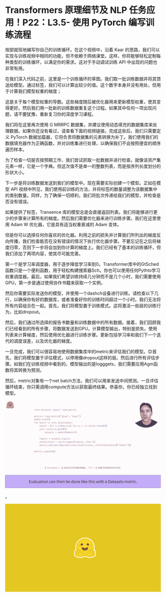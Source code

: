 #  Transformers 原理细节及 NLP 任务应用！P22：L3.5- 使用 PyTorch 编写训练流程 

按部就班地编写你自己的训练循环。在这个视频中，沿着 Kaar 的思路，我们可以实现与训练视频中相同的功能，但不依赖于网络课堂。这样，你将能够轻松定制每种类型的训练循环，以满足你的需求。这对于手动调试训练 API 中出现的问题也非常有用。

在我们深入代码之前，这里是一个训练循环的草图。我们取一批训练数据并将其馈送给模型。通过标签，我们可以计算出较少的值。这个数字本身并没有用处，但用于计算我们模型权重的梯度；

这是关于每个模型权重的导数。这些梯度随后被优化器用来更新模型权重，使其变得更好。然后我们用一批新的训练数据重复这个过程。如果其中任何一项出现问题，请不要犹豫，重新复习你的深度学习课程。

我们将在这里再次使用 G MRRPC 数据集，并建议使用动态填充的数据集库来处理数据。如果你还没有看过，请查看下面的视频链接。完成这些后，我们只需要定义 PyTorch 数据加载器，它将负责将数据集的元素转换为补丁。我们使用我们的数据填充器作为正确函数，并对训练集进行处理，以确保我们不会按照便宜的顺序遍历样本。

为了检查一切是否按预期工作，我们尝试抓取一批数据并进行检查。就像该资产集元素一样，它是一个字典。但这次值不是单一的整数列表，而是按序列长度划分的形状大小。

下一步是将训练数据发送到我们的模型中。现在需要实际创建一个模型。正如在模型 API 视频中所见，我们使用前训练的方法，并将标签的数量调整为该数据集中的类别数量。同样，为了确保一切顺利，我们将批次传递给我们的模型，并检查是否没有错误。

如果提供了标签，Transence 库的模型总是会直接返回列表。我们将能够进行更少的步骤来计算所有的梯度。然后我们需要优化器来进行训练步骤。我们在这里使用 Adam W 优化器，它是具有适当权重衰减的 Adam 变体。

但是你可以选择任何你喜欢的优化器。利用之前的损失并计算我们所列出的梯度反向传播，我们检查能否在没有错误的情况下执行优化器步骤。不要忘记在之后将梯度归零，否则下一步将会加到你计算的梯度上。我们已经有了基本的训练循环，但我们添加了两项内容，使其尽可能完善。

第一个是学习率调度器，用于逐步降低学习率到0。Transformer库中的GtSched函数只是一个便利函数，用于轻松构建搜索器Sch。你也可以使用任何Pythto学习权重调度器。最后，如果我们希望训练持续几分钟而不是几个小时，我们需要使用GPU，第一步是通过使用协作书籍来获取一个实例。

然后你需要实际发送你的模型，并使用一个dashch设备进行训练。请检查以下几行，以确保你有好的数据库，或者准备好你的训练时间超过一个小时。我们无法将所有内容组合在一起。首先，我们将模型置于训练模式。这将激活一些层的训练行为，比如dropout。

然后，我们通过所选择的报告书数量和训练数据中的所有数据。接着，我们回顾我们已经看到的所有步骤，将数据发送到GPU，计算模型输出，特别是损失。使用列表来计算梯度，然后使用优化器进行训练步骤。更新包括学习率和我们下一个迭代的调度误差，以及优化器的梯度。

一旦完成，我们可以很容易地使用数据集库中的metric来评估我们的模型。😊首先，我们将模型置于评估模式，以停用像dropout这样的层。然后进行所有评估步骤。如我们在训练视频中看到的，模型输出的是logggets，我们需要应用Agm函数将其转换为预测。

然后，metric对象有一个net batch方法，我们可以用来发送中间预测。一旦评估循环结束，你只需调用compute方法以获取最终结果。恭喜你，你已经独立找到模型。

![](img/e8f7bf95fa7a3fb25fc811f317b88cfb_1.png)

。

![](img/e8f7bf95fa7a3fb25fc811f317b88cfb_3.png)
